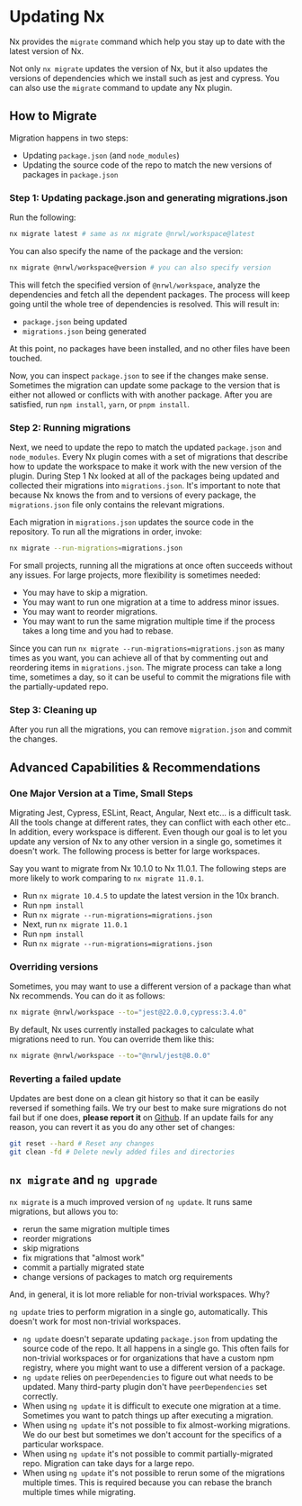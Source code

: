 # Updating Nx

Nx provides the `migrate` command which help you stay up to date with the latest version of Nx.

Not only `nx migrate` updates the version of Nx, but it also updates the versions of dependencies which we install such as jest and cypress. You can also use the `migrate` command to update any Nx plugin.

## How to Migrate

Migration happens in two steps:

- Updating `package.json` (and `node_modules`)
- Updating the source code of the repo to match the new versions of packages in `package.json`

### Step 1: Updating package.json and generating migrations.json

Run the following:

```bash
nx migrate latest # same as nx migrate @nrwl/workspace@latest
```

You can also specify the name of the package and the version:

```bash
nx migrate @nrwl/workspace@version # you can also specify version
```

This will fetch the specified version of `@nrwl/workspace`, analyze the dependencies and fetch all the dependent packages. The process will keep going until the whole tree of dependencies is resolved. This will result in:

- `package.json` being updated
- `migrations.json` being generated

At this point, no packages have been installed, and no other files have been touched.

Now, you can inspect `package.json` to see if the changes make sense. Sometimes the migration can update some package to the version that is either not allowed or conflicts with with another package. After you are satisfied, run `npm install`, `yarn`, or `pnpm install`.

### Step 2: Running migrations

Next, we need to update the repo to match the updated `package.json` and `node_modules`. Every Nx plugin comes with a set of migrations that describe how to update the workspace to make it work with the new version of the plugin. During Step 1 Nx looked at all of the packages being updated and collected their migrations into `migrations.json`. It's important to note that because Nx knows the from and to versions of every package, the `migrations.json` file only contains the relevant migrations.

Each migration in `migrations.json` updates the source code in the repository. To run all the migrations in order, invoke:

```bash
nx migrate --run-migrations=migrations.json
```

For small projects, running all the migrations at once often succeeds without any issues. For large projects, more flexibility is sometimes needed:

- You may have to skip a migration.
- You may want to run one migration at a time to address minor issues.
- You may want to reorder migrations.
- You may want to run the same migration multiple time if the process takes a long time and you had to rebase.

Since you can run `nx migrate --run-migrations=migrations.json` as many times as you want, you can achieve all of that by commenting out and reordering items in `migrations.json`. The migrate process can take a long time, sometimes a day, so it can be useful to commit the migrations file with the partially-updated repo.

### Step 3: Cleaning up

After you run all the migrations, you can remove `migration.json` and commit the changes.

## Advanced Capabilities & Recommendations

### One Major Version at a Time, Small Steps

Migrating Jest, Cypress, ESLint, React, Angular, Next etc... is a difficult task. All the tools change at different rates, they can conflict with each other etc.. In addition, every workspace is different. Even though our goal is to let you update any version of Nx to any other version in a single go, sometimes it doesn't work. The following process is better for large workspaces.

Say you want to migrate from Nx 10.1.0 to Nx 11.0.1. The following steps are more likely to work comparing to `nx migrate 11.0.1`.

- Run `nx migrate 10.4.5` to update the latest version in the 10x branch.
- Run `npm install`
- Run `nx migrate --run-migrations=migrations.json`
- Next, run `nx migrate 11.0.1`
- Run `npm install`
- Run `nx migrate --run-migrations=migrations.json`

### Overriding versions

Sometimes, you may want to use a different version of a package than what Nx recommends. You can do it as follows:

```bash
nx migrate @nrwl/workspace --to="jest@22.0.0,cypress:3.4.0"
```

By default, Nx uses currently installed packages to calculate what migrations need to run. You can override them like this:

```bash
nx migrate @nrwl/workspace --to="@nrwl/jest@8.0.0"
```

### Reverting a failed update

Updates are best done on a clean git history so that it can be easily reversed if something fails.
We try our best to make sure migrations do not fail but if one does, **please report it** on [Github](https://www.github.com/nrwl/nx/issues/new/).
If an update fails for any reason, you can revert it as you do any other set of changes:

```bash
git reset --hard # Reset any changes
git clean -fd # Delete newly added files and directories
```

## `nx migrate` and `ng upgrade`

`nx migrate` is a much improved version of `ng update`. It runs same migrations, but allows you to:

- rerun the same migration multiple times
- reorder migrations
- skip migrations
- fix migrations that "almost work"
- commit a partially migrated state
- change versions of packages to match org requirements

And, in general, it is lot more reliable for non-trivial workspaces. Why?

`ng update` tries to perform migration in a single go, automatically. This doesn't work for most non-trivial workspaces.

- `ng update` doesn't separate updating `package.json` from updating the source code of the repo. It all happens in a single go. This often fails for non-trivial workspaces or for organizations that have a custom npm registry, where you might want to use a different version of a package.
- `ng update` relies on `peerDependencies` to figure out what needs to be updated. Many third-party plugin don't have `peerDependencies` set correctly.
- When using `ng update` it is difficult to execute one migration at a time. Sometimes you want to patch things up after executing a migration.
- When using `ng update` it's not possible to fix almost-working migrations. We do our best but sometimes we don't account for the specifics of a particular workspace.
- When using `ng update` it's not possible to commit partially-migrated repo. Migration can take days for a large repo.
- When using `ng update` it's not possible to rerun some of the migrations multiple times. This is required because you can rebase the branch multiple times while migrating.
